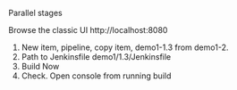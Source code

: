 Parallel stages

Browse the classic UI http://localhost:8080

1. New item, pipeline, copy item, demo1-1.3 from demo1-2.
2. Path to Jenkinsfile demo1/1.3/Jenkinsfile
3. Build Now 
4. Check. Open console from running build


